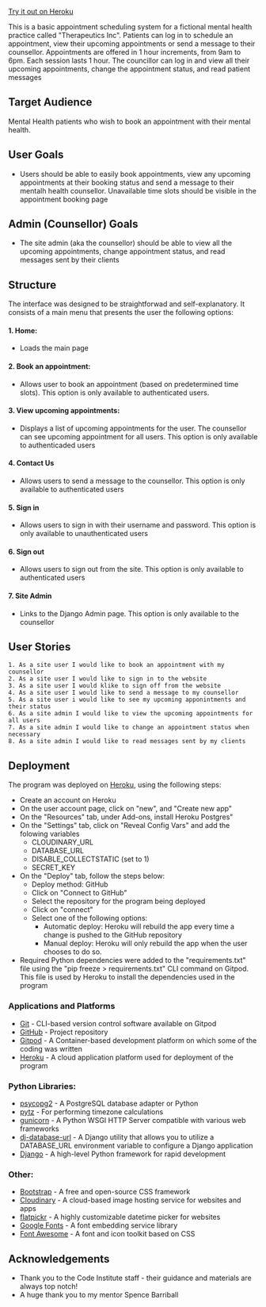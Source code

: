 [Try it out on Heroku](https://ms4-counselling-appts.herokuapp.com/)


This is a basic appointment scheduling system for a fictional mental health practice called "Therapeutics Inc". Patients can log in to schedule an appointment, view their upcoming appointments or send a message to their counsellor. Appointments are offered in 1 hour increments, from 9am to 6pm. Each session lasts 1 hour. The councillor can log in and view all their upcoming appointments, change the appointment status, and read patient messages 

## Target Audience

Mental Health patients who wish to book an appointment with their mental health.

## User Goals
- Users should be able to easily book appointments, view any upcoming appointments at their booking status and send a message to their mentalh health counsellor. Unavailable time slots should be visible in the appointment booking page

## Admin (Counsellor) Goals
- The site admin (aka the counsellor) should be able to view all the upcoming appointments, change appointment status, and read messages sent by their clients


## Structure
The interface was designed to be straightforwad and self-explanatory. It consists of a main menu that presents the user the following options:
#### 1. Home:
 - Loads the main page
#### 2. Book an appointment:
 - Allows user to book an appointment (based on predetermined time slots). This option is only available to authenticated users.
#### 3. View upcoming appointments:
 - Displays a list of upcoming appointments for the user. The counsellor can see upcoming appointment for all users. This option is only available to authenticaded users
#### 4. Contact Us
 - Allows users to send a message to the counsellor. This option is only available to authenticated users
#### 5. Sign in
- Allows users to sign in with their username and password. This option is only available to unauthenticated users
#### 6. Sign out
- Allows users to sign out from the site. This option is only available to authenticated users
#### 7. Site Admin
- Links to the Django Admin page. This option is only available to the counsellor

## User Stories
    1. As a site user I would like to book an appointment with my counsellor
    2. As a site user I would like to sign in to the website
    3. As a site user I would klike to sign off from the website
    4. As a site user I would like to send a message to my counsellor
    5. As a site user i would like to see my upcoming apponintments and their status
    6. As a site admin I would like to view the upcoming appointments for all users
    7. As a site admin I would like to change an appointment status when necessary
    8. As a site admin I would like to read messages sent by my clients


## Deployment
The program was deployed on [Heroku]((https://www.heroku.com/)), using the following steps:
- Create an account on Heroku
- On the user account page, click on "new", and "Create new app"
- On the "Resources" tab, under Add-ons, install Heroku Postgres"
- On the "Settings" tab, click on "Reveal Config Vars" and add the folowing variables 
  - CLOUDINARY_URL
  - DATABASE_URL
  - DISABLE_COLLECTSTATIC  (set to 1)
  - SECRET_KEY
- On the "Deploy" tab, follow the steps below:
  - Deploy method: GitHub
  - Click on "Connect to GitHub"
  - Select the repository for the program being deployed
  - Click on "connect"
  - Select one of the following options:
    - Automatic deploy: Heroku will rebuild the app every time a change is pushed to the GitHub repository
    - Manual deploy: Heroku will only rebuild the app when the user chooses to do so.
- Required Python dependencies were added to the "requirements.txt" file using the "pip freeze > requirements.txt" CLI command on Gitpod. This file is used by Heroku to install the dependencies used in the program


### Applications and Platforms
 - [Git](https://git-scm.com/) - CLI-based version control software available on Gitpod
 - [GitHub](https://github.com/) - Project repository
 - [Gitpod](https://www.gitpod.io/) - A Container-based development platform on which some of the coding was written
 - [Heroku](https://www.heroku.com/) - A cloud application platform used for deployment of the program

### Python Libraries:
 - [psycopg2](https://pypi.org/project/psycopg2/) - A PostgreSQL database adapter or Python
 - [pytz](https://pypi.org/project/pytz/) - For performing timezone calculations
 - [gunicorn](https://gunicorn.org/) - A Python WSGI HTTP Server compatible with various web frameworks
 - [dj-database-url](https://pypi.org/project/dj-database-url/) - A Django utility that allows you to utilize a DATABASE_URL environment variable to configure a Django application
 - [Django](https://www.djangoproject.com/) - A high-level Python framework for rapid development

 ### Other:
 - [Bootstrap](https://getbootstrap.com/) - A free and open-source CSS framework
 - [Cloudinary](https://cloudinary.com/) - A cloud-based image hosting service for websites and apps
 - [flatpickr](https://flatpickr.js.org/) - A highly customizable datetime picker for websites
 - [Google Fonts](https://fonts.google.com/) - A font embedding service library
 - [Font Awesome](https://fontawesome.com/) - A font and icon toolkit based on CSS

## Acknowledgements
- Thank you to the Code Institute staff - their guidance and materials are always top notch!
- A huge thank you to my mentor Spence Barriball